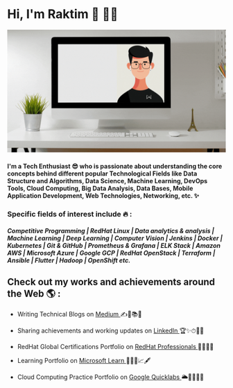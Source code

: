 # Hi, I'm Raktim 👋 👨‍🎓

<img src="https://raw.githubusercontent.com/raktim00/raktim00/main/Portfolio .gif" alt="Portfolio Template that says Raktim Midya - Tech Enthusiast alongside a cartoon illustration of Raktim">

#### I'm a Tech Enthusiast 😎 who is passionate about understanding the core concepts behind different popular Technological Fields like Data Structure and Algorithms, Data Science, Machine Learning, DevOps Tools, Cloud Computing, Big Data Analysis, Data Bases, Mobile Application Development, Web Technologies, Networking, etc. ✨

### Specific fields of interest include 🔥 :
##### Competitive Programming | RedHat Linux | Data analytics & analysis | Machine Learning | Deep Learning | Computer Vision | Jenkins | Docker | Kubernetes | Git & GitHub | Prometheus & Grafana | ELK Stack | Amazon AWS | Microsoft Azure | Google GCP | RedHat OpenStack | Terraform | Ansible | Flutter | Hadoop | OpenShift etc.

## Check out my works and achievements around the Web 🌎 :

- Writing Technical Blogs on <a href="https://raktimmidya.medium.com/">Medium </a> ✍📃📚💯

- Sharing achievements and working updates on <a href="https://www.linkedin.com/in/raktimmidya">LinkedIn </a> 🏆✨⏱👨‍✈️

- RedHat Global Certifications Portfolio on <a href="https://www.redhat.com/rhtapps/certification/verify/?certId=210-084-034">RedHat Professionals </a>🚀🌈🥇💼

- Learning Portfolio on <a href="https://docs.microsoft.com/en-us/users/raktimmidya">Microsoft Learn </a> 👨‍🎨🙌📈🖋

- Cloud Computing Practice Portfolio on <a href="https://google.qwiklabs.com/public_profiles/a934a34a-5e8b-4afa-b80c-6ef6b92effd6">Google Quicklabs </a> 🌥🌟😇👨‍💻

